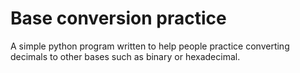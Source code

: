 # Base conversion practice

A simple python program written to help people practice converting decimals to other bases such as binary or hexadecimal.
